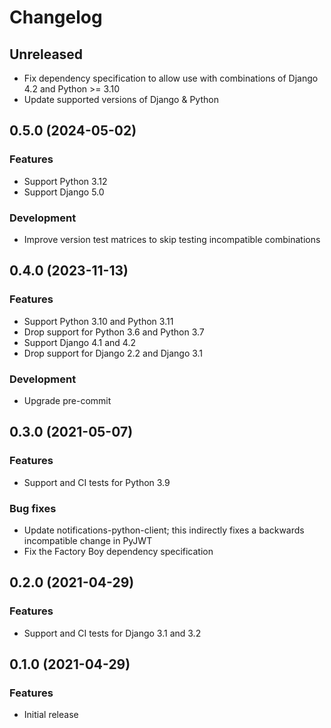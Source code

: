 # Changelog

## Unreleased

- Fix dependency specification to allow use with combinations of Django 4.2 and Python >= 3.10
- Update supported versions of Django & Python

## 0.5.0 (2024-05-02)

### Features

- Support Python 3.12
- Support Django 5.0

### Development

- Improve version test matrices to skip testing incompatible combinations

## 0.4.0 (2023-11-13)

### Features

- Support Python 3.10 and Python 3.11
- Drop support for Python 3.6 and Python 3.7
- Support Django 4.1 and 4.2
- Drop support for Django 2.2 and Django 3.1

### Development

- Upgrade pre-commit

## 0.3.0 (2021-05-07)

### Features

- Support and CI tests for Python 3.9

### Bug fixes

- Update notifications-python-client; this indirectly fixes a backwards incompatible change in PyJWT
- Fix the Factory Boy dependency specification

## 0.2.0 (2021-04-29)

### Features

- Support and CI tests for Django 3.1 and 3.2

## 0.1.0 (2021-04-29)

### Features

- Initial release
